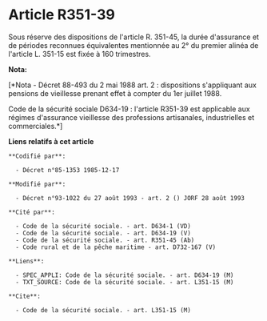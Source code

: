 # Article R351-39

Sous réserve des dispositions de l'article R. 351-45, la durée d'assurance et de périodes reconnues équivalentes mentionnée
au 2° du premier alinéa de l'article L. 351-15 est fixée à 160 trimestres.

**Nota:**

[*Nota - Décret 88-493 du 2 mai 1988 art. 2 : dispositions s'appliquant aux pensions de vieillesse prenant effet à compter du
1er juillet 1988.

Code de la sécurité sociale D634-19 : l'article R351-39 est applicable aux régimes d'assurance vieillesse des professions
artisanales, industrielles et commerciales.*]

**Liens relatifs à cet article**

	**Codifié par**:

	  - Décret n°85-1353 1985-12-17

	**Modifié par**:

	  - Décret n°93-1022 du 27 août 1993 - art. 2 () JORF 28 août 1993

	**Cité par**:

	  - Code de la sécurité sociale. - art. D634-1 (VD)
	  - Code de la sécurité sociale. - art. D634-19 (V)
	  - Code de la sécurité sociale. - art. R351-45 (Ab)
	  - Code rural et de la pêche maritime - art. D732-167 (V)

	**Liens**:

	  - SPEC_APPLI: Code de la sécurité sociale. - art. D634-19 (M)
	  - TXT_SOURCE: Code de la sécurité sociale. - art. L351-15 (M)

	**Cite**:

	  - Code de la sécurité sociale. - art. L351-15 (M)
